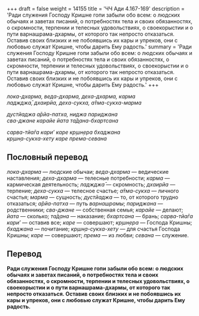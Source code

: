 +++
draft = false
weight = 14155
title = 'ЧЧ Ади 4.167-169'
description = 'Ради служения Господу Кришне гопи забыли обо всем: о людских обычаях и заветах писаний, о потребностях тела и своих обязанностях, о скромности, терпении и телесных удовольствиях, о своекорыстии и о пути варнашрама-дхармы, от которого так непросто отказаться. Оставив своих близких и не побоявшись их кары и упреков, они с любовью служат Кришне, чтобы дарить Ему радость.'
summary = 'Ради служения Господу Кришне гопи забыли обо всем: о людских обычаях и заветах писаний, о потребностях тела и своих обязанностях, о скромности, терпении и телесных удовольствиях, о своекорыстии и о пути варнашрама-дхармы, от которого так непросто отказаться. Оставив своих близких и не побоявшись их кары и упреков, они с любовью служат Кришне, чтобы дарить Ему радость.'
+++

_лока-дхарма, веда-дхарма, деха-дхарма, карма  
ладжджа̄, дхаирйа, деха-сукха, а̄тма-сукха-марма_

_дустйаджа а̄рйа-патха, ниджа париджана  
сва-джане карайе йата та̄д̣ана-бхартсана_

_сарва-тйа̄га кари’ каре кр̣шн̣ера бхаджана  
кр̣шн̣а-сукха-хету каре према-севана_

## Пословный перевод

_лока_\-_дхарма_ — людские обычаи; _веда_\-_дхарма_ — ведические наставления; _деха_\-_дхарма_ — телесные потребности; _карма_ — кармическая деятельность; _ладжджа̄_ — скромность; _дхаирйа_ — терпение; _деха_\-_сукха_ — телесное счастье; _а̄тма_\-_сукха_ — личного счастья; _марма_ — сущность; _дустйаджа_ — то, от которого трудно отказаться; _а̄рйа_\-_патха_ — путь _варнашрамы_; _париджана_ — родственники; _сва_\-_джане_ — собственная семья; _карайе_ — делают; _йата_ — сколько; _та̄д̣ана_ — наказание; _бхартсана_ — брань; _сарва_\-_тйа̄га_ _кари’_ — оставив все; _каре_ — совершают; _кр̣шн̣ера_ — Господа Кришны; _бхаджана_ — почитание; _кр̣шн̣а_\-_сукха_\-_хету_ — для счастья Господа Кришны; _каре_ — совершают; _према_ — из любви; _севана_ — служение.

## Перевод

**Ради служения Господу Кришне гопи забыли обо всем: о людских обычаях и заветах писаний, о потребностях тела и своих обязанностях, о скромности, терпении и телесных удовольствиях, о своекорыстии и о пути варнашрама-дхармы, от которого так непросто отказаться. Оставив своих близких и не побоявшись их кары и упреков, они с любовью служат Кришне, чтобы дарить Ему радость.**

